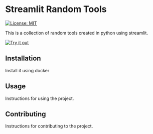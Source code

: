 # Streamlit Random Tools
[![License: MIT](https://img.shields.io/badge/License-MIT-blue.svg)](https://opensource.org/licenses/MIT)

This is a collection of random tools created in python using streamlit.

[![Try it out](https://img.shields.io/badge/Try%20it%20out-red)](https://random-tools.streamlit.app)

## Installation

Install it using docker

## Usage

Instructions for using the project.

## Contributing

Instructions for contributing to the project.